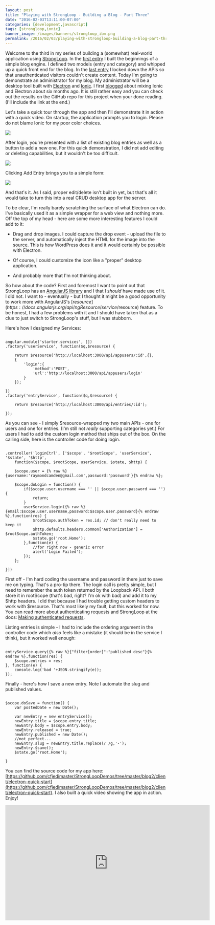 ```yaml
---
layout: post
title: "Playing with StrongLoop - Building a Blog - Part Three"
date: "2016-02-03T13:11:00-07:00"
categories: [development,javascript]
tags: [strongloop,ionic]
banner_image: /images/banners/strongloop_ibm.png
permalink: /2016/02/03/playing-with-strongloop-building-a-blog-part-three
---
```


Welcome to the third in my series of building a (somewhat) real-world application using [StrongLoop](http://www.strongloop.com/). In the [first entry](http://www.raymondcamden.com/2016/01/05/playing-with-strongloop-building-a-blog-part-one) I built the beginnings of a simple blog engine. I defined two models (entry and category) and whipped up a quick front end for the blog. In the [last entry](http://www.raymondcamden.com/2016/01/07/playing-with-strongloop-building-a-blog-part-two/) I locked down the APIs so that unauthenticated visitors couldn't create content. Today I'm going to demonstrate an administrator for my blog. My administrator will be a desktop tool built with [Electron](http://electron.atom.io/) and [Ionic](http://www.ionicframework.com). I first [blogged](http://www.raymondcamden.com/2015/07/23/some-initial-thoughts-on-building-desktop-apps-with-ionic-and-electron/) about mixing Ionic and Electron about six months ago. It is still rather easy and you can check out the results on the GitHub repo for this project when your done reading. (I'll include the link at the end.) 

<!--more-->

Let's take a quick tour through the app and then I'll demonstrate it in action with a quick video. On startup, the application prompts you to login. Please do not blame Ionic for my poor color choices.

<img src="https://static.raymondcamden.com/images/2016/02/blogeditor1.png" class="imgborder">

After login, you're presented with a list of existing blog entries as well as a button to add a new one. For this quick demonstration, I did not add editing or deleting capabilities, but it wouldn't be too difficult.

<img src="https://static.raymondcamden.com/images/2016/02/blogeditor2.png" class="imgborder">

Clicking Add Entry brings you to a simple form:

<img src="https://static.raymondcamden.com/images/2016/02/blogeditor3.png" class="imgborder">

And that's it. As I said, proper edit/delete isn't built in yet, but that's all it would take to turn this into a real CRUD desktop app for the server. 

To be clear, I'm really barely scratching the surface of what Electron can do. I've basically used it as a simple wrapper for a web view and nothing more. Off the top of my head - here are some more interesting features I could add to it:

* Drag and drop images. I could capture the drop event - upload the file to the server, and automatically inject the HTML for the image into the source. This is how WordPress does it and it would certainly be possible with Electron.

* Of course, I could customize the icon like a "proper" desktop application.

* And probably more that I'm not thinking about.

So how about the code? First and foremost I want to point out that StrongLoop has an [AngularJS library](https://docs.strongloop.com/display/public/LB/AngularJS+JavaScript+SDK) and I that I *should* have made use of it. I did not. I want to - eventually - but I thought it might be a good opportunity to work more with AngularJS's [$resource](https://docs.angularjs.org/api/ngResource/service/$resource) feature. To be honest, I had a few problems with it and I should have taken that as a clue to just switch to StrongLoop's stuff, but I was stubborn.

Here's how I designed my Services:

<pre><code class="language-javascript">
angular.module('starter.services', [])
.factory('userService', function($q,$resource) {

	return $resource('http://localhost:3000/api/appusers/:id',{},
	{
		'login':{
			'method':'POST',
			'url':'http://localhost:3000/api/appusers/login'
		}
	});

})
.factory('entryService', function($q,$resource) {

	return $resource('http://localhost:3000/api/entries/:id');

});
</code></pre>

As you can see - I simply $resource-wrapped my two main APIs - one for users and one for entries. (I'm still not *really* supporting categories yet.) For users I had to add the custom login method that ships out of the box. On the calling side, here is the controller code for doing login.

<pre><code class="language-javascript">
.controller('loginCtrl', ['$scope', '$rootScope', 'userService', '$state', '$http',
	function($scope, $rootScope, userService, $state, $http) {
	
	$scope.user = {% raw %}{username:'raymondcamden@gmail.com',password:'password'}{% endraw %};

	$scope.doLogin = function() {
		if($scope.user.username === '' || $scope.user.password === '') {
			return;
		}
		userService.login({% raw %}{email:$scope.user.username,password:$scope.user.password}{% endraw %},function(res) {
			$rootScope.authToken = res.id; // don't really need to keep it
			$http.defaults.headers.common['Authorization'] = $rootScope.authToken;
			$state.go('root.Home');	
		},function(e) {
			//for right now - generic error
			alert('Login Failed');
		});
	};

}])
</code></pre> 

First off - I'm hard coding the username and password in there just to save me on typing. That's a pro-tip there. The login call is pretty simple, but I need to remember the auth token returned by the Loopback API. I both store it in rootScope (that's bad, right? I'm ok with bad) and add it to my $http headers. I did that because I had trouble getting custom headers to work with $resource. That's most likely my fault, but this worked for now. You can read more about authenticating requests and StrongLoop at the docs: [Making authenticated requests](https://docs.strongloop.com/display/public/LB/Making+authenticated+requests).

Listing entries is simple - I had to include the ordering argument in the controller code which *also* feels like a mistake (it should be in the service I think), but it worked well enough:

<pre><code class="language-javascript">
entryService.query({% raw %}{"filter[order]":"published desc"}{% endraw %},function(res) {
	$scope.entries = res;
}, function(e) {
	console.log('bad '+JSON.stringify(e));			
});
</code></pre>

Finally - here's how I save a new entry. Note I automate the slug and published values.

<pre><code class="language-javascript">
$scope.doSave = function() {
	var postedDate = new Date();

	var newEntry = new entryService();
	newEntry.title = $scope.entry.title;
	newEntry.body = $scope.entry.body;
	newEntry.released = true;
	newEntry.published = new Date();
	//not perfect...
	newEntry.slug = newEntry.title.replace(/ /g,'-');
	newEntry.$save();
	$state.go('root.Home');	

}
</code></pre>

You can find the source code for my app here: [https://github.com/cfjedimaster/StrongLoopDemos/tree/master/blog2/client/electron-quick-start](https://github.com/cfjedimaster/StrongLoopDemos/tree/master/blog2/client/electron-quick-start). I also built a quick video showing the app in action. Enjoy!

<iframe width="640" height="360" src="https://www.youtube.com/embed/TsLKg7notnA" frameborder="0" allowfullscreen></iframe>